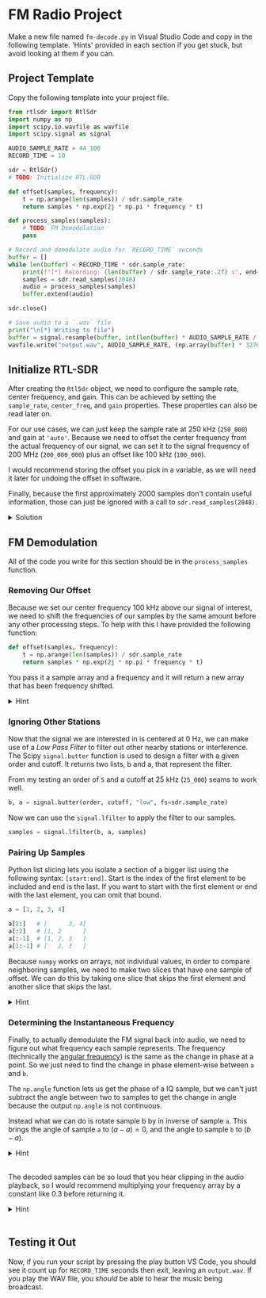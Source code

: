 # FM Radio Project

Make a new file named `fm-decode.py` in Visual Studio Code and copy in the following template.
'Hints' provided in each section if you get stuck, but avoid looking at them if you can.

## Project Template

Copy the following template into your project file.

```python
from rtlsdr import RtlSdr
import numpy as np
import scipy.io.wavfile as wavfile
import scipy.signal as signal

AUDIO_SAMPLE_RATE = 44_100
RECORD_TIME = 10

sdr = RtlSdr()
# TODO: Initialize RTL-SDR

def offset(samples, frequency):
    t = np.arange(len(samples)) / sdr.sample_rate
    return samples * np.exp(2j * np.pi * frequency * t)

def process_samples(samples):
    # TODO: FM Demodulation
    pass

# Record and demodulate audio for `RECORD_TIME` seconds
buffer = []
while len(buffer) < RECORD_TIME * sdr.sample_rate:
    print(f"[*] Recording: {len(buffer) / sdr.sample_rate:.2f} s", end="\r")
    samples = sdr.read_samples(2048)
    audio = process_samples(samples)
    buffer.extend(audio)

sdr.close()

# Save audio to a `.wav` file
print("\n[*] Writing to file")
buffer = signal.resample(buffer, int(len(buffer) * AUDIO_SAMPLE_RATE / sdr.sample_rate))
wavfile.write("output.wav", AUDIO_SAMPLE_RATE, (np.array(buffer) * 32767).astype(np.int16))
```

## Initialize RTL-SDR

After creating the `RtlSdr` object, we need to configure the sample rate, center frequency, and gain.
This can be achieved by setting the `sample_rate`, `center_freq`, and `gain` properties.
These properties can also be read later on.

For our use cases, we can just keep the sample rate at 250 kHz (`250_000`) and gain at `'auto'`.
Because we need to offset the center frequency from the actual frequency of our signal, we can set it to the signal frequency of 200 MHz (`200_000_000`) plus an offset like 100 kHz (`100_000`).

I would recommend storing the offset you pick in a variable, as we will need it later for undoing the offset in software.

Finally, because the first approximately 2000 samples don't contain useful information, those can just be ignored with a call to `sdr.read_samples(2048)`.

<details>
<summary>Solution</summary>

```python
OFFSET = 100_000

sdr = RtlSdr()
sdr.sample_rate = 250_000
sdr.center_freq = 200_000_000 + OFFSET
sdr.gain = 'auto'

sdr.read_samples(2048)
```

</details>

## FM Demodulation

All of the code you write for this section should be in the `process_samples` function.

### Removing Our Offset

Because we set our center frequency 100 kHz above our signal of interest, we need to shift the frequencies of our samples by the same amount before any other processing steps.
To help with this I have provided the following function:

```python
def offset(samples, frequency):
    t = np.arange(len(samples)) / sdr.sample_rate
    return samples * np.exp(2j * np.pi * frequency * t)
```

You pass it a sample array and a frequency and it will return a new array that has been frequency shifted.

<details>
<summary>Hint</summary>

```python
samples = offset(samples, 100_000)
```

</details>

### Ignoring Other Stations

Now that the signal we are interested in is centered at 0 Hz, we can make use of a *Low Pass Filter* to filter out other nearby stations or interference.
The Scipy `signal.butter` function is used to design a filter with a given order and cutoff.
It returns two lists, b and a, that represent the filter.

From my testing an order of `5` and a cutoff at 25 kHz (`25_000`) seams to work well.

```python
b, a = signal.butter(order, cutoff, "low", fs=sdr.sample_rate)
```

Now we can use the `signal.lfilter` to apply the filter to our samples.

```python
samples = signal.lfilter(b, a, samples)
```

### Pairing Up Samples

Python list slicing lets you isolate a section of a bigger list using the following syntax: `[start:end]`.
Start is the index of the first element to be included and end is the last.
If you want to start with the first element or end with the last element, you can omit that bound.

```python
a = [1, 2, 3, 4]

a[2:]   # [      3, 4]
a[:2]   # [1, 2      ]
a[:-1]  # [1, 2, 3   ]
a[1:-1] # [   2, 3   ]
```

Because `numpy` works on arrays, not individual values, in order to compare neighboring samples, we need to make two slices that have one sample of offset.
We can do this by taking one slice that skips the first element and another slice that skips the last.

<details>
<summary>Hint</summary>

```python
a = samples[:-1] # Skips the last element
b = samples[1:] # Skips the first element
```

If you want, this can also be written more concisely as the following:

```python
a, b = samples[:-1], samples[1:]
```

</details>

### Determining the Instantaneous Frequency

Finally, to actually demodulate the FM signal back into audio, we need to figure out what frequency each sample represents.
The frequency (technically the [angular frequency](https://en.wikipedia.org/wiki/Angular_frequency)) is the same as the change in phase at a point.
So we just need to find the change in phase element-wise between `a` and `b`.

The `np.angle` function lets us get the phase of a IQ sample, but we can't just subtract the angle between two to samples to get the change in angle because the output `np.angle` is not continuous.

Instead what we can do is rotate sample b by in inverse of sample `a`.
This brings the angle of sample `a` to $(a-a)=0$, and the angle to sample `b` to ($b - a$).

<details>
<summary>Hint</summary>

```python
frequency = np.angle(b / a)
```

</details>
<br>

The decoded samples can be so loud that you hear clipping in the audio playback, so I would recommend multiplying your frequency array by a constant like $0.3$ before returning it.

<details>
<summary>Hint</summary>

```python
return frequency * 0.3
```

</details>
<br>

## Testing it Out

Now, if you run your script by pressing the play button VS Code, you should see it count up for `RECORD_TIME` seconds then exit, leaving an `output.wav`.
If you play the WAV file, you *should* be able to hear the music being broadcast.
